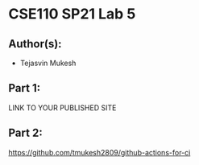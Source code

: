 # CSE110 SP21 Lab 5

## Author(s):
- Tejasvin Mukesh

## Part 1:

LINK TO YOUR PUBLISHED SITE

## Part 2:

https://github.com/tmukesh2809/github-actions-for-ci
